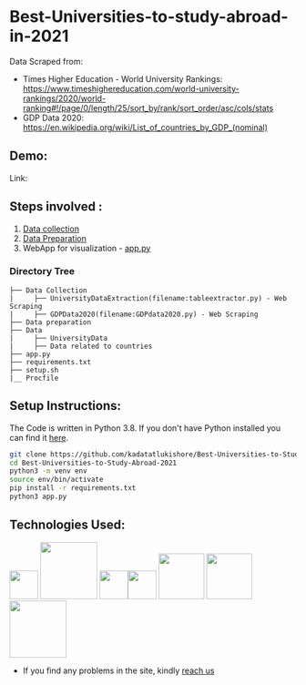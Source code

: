 # Best-Universities-to-study-abroad-in-2021

Data Scraped from:
- Times Higher Education - World University Rankings: https://www.timeshighereducation.com/world-university-rankings/2020/world-ranking#!/page/0/length/25/sort_by/rank/sort_order/asc/cols/stats
- GDP Data 2020: https://en.wikipedia.org/wiki/List_of_countries_by_GDP_(nominal)
## Demo:
Link: 
## Steps involved :
1. [Data collection](https://github.com/kadatatlukishore/Best-Universities-to-Study-Abroad-2021/tree/main/Data%20Collection)      
2. [Data Preparation](https://github.com/kadatatlukishore/Best-Universities-to-Study-Abroad-2021/tree/main/Data%20Preparation)
3. WebApp for visualization - [app.py](https://github.com/kadatatlukishore/Best-Universities-to-Study-Abroad-2021/blob/main/app.py)

### Directory Tree
```
├── Data Collection 
|     ├── UniversityDataExtraction(filename:tableextractor.py) - Web Scraping
|     ├── GDPData2020(filename:GDPdata2020.py) - Web Scraping
├── Data preparation 
├── Data
|     ├── UniversityData
|     ├── Data related to countries
├── app.py
├── requirements.txt
├── setup.sh
|__ Procfile

```
## Setup Instructions:
The Code is written in Python 3.8. If you don't have Python installed you can find it [here](https://www.python.org/downloads/). 
```bash
git clone https://github.com/kadatatlukishore/Best-Universities-to-Study-Abroad-2021.git
cd Best-Universities-to-Study-Abroad-2021
python3 -m venv env
source env/bin/activate
pip install -r requirements.txt
python3 app.py
```
## Technologies Used:
[<img target="_blank" src="https://ih1.redbubble.net/image.411682602.8572/st,small,845x845-pad,1000x1000,f8f8f8.u2.jpg" width=50>](https://www.python.org) [<img target="_blank" src="https://blog.eduonix.com/wp-content/uploads/2018/12/Linear-Discriminant-Analysis.jpg" width=100>](https://scikit-learn.org/stable/) [<img target="_blank" src="https://pbs.twimg.com/profile_images/1187765724451868673/uVw1PWA7.png" width=50>](https://pandas.pydata.org/)[<img target="_blank" src="https://discoversdkcdn.azureedge.net/runtimecontent/companyfiles/6617/2328/thumbnail.png?v131141820642441697" width=50>](https://scrapy.org/)
[<img target="_blank" src="https://assets.website-files.com/5dc3b47ddc6c0c2a1af74ad0/5e18182db827fa0659541754_RGB_Logo_Vertical_Color_Light_Bg.png" width=80>](https://www.streamlit.io/) [<img target="_blank" src="https://images.prismic.io/plotly-marketing-website/bd1f702a-b623-48ab-a459-3ee92a7499b4_logo-plotly.svg?auto=compress,format" width=80>](https://plotly.com/) [<img target="_blank" src="https://miro.medium.com/max/3600/1*fIjRtO5P8zc3pjs0E5hYkw.png" width=100>](https://www.heroku.com/)

-  If you find any problems in the site, kindly [reach us](https://www.linkedin.com/in/kishorekadatatlu/)
